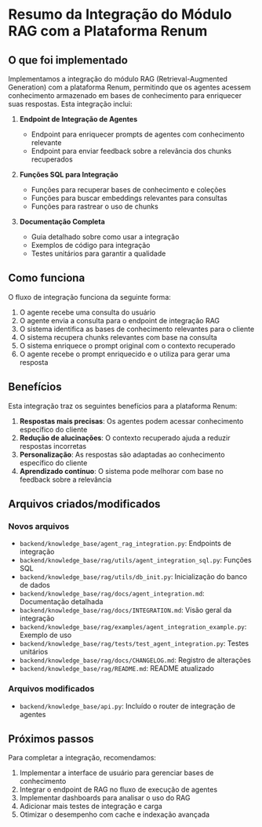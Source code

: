 # Resumo da Integração do Módulo RAG com a Plataforma Renum

## O que foi implementado

Implementamos a integração do módulo RAG (Retrieval-Augmented Generation) com a plataforma Renum, permitindo que os agentes acessem conhecimento armazenado em bases de conhecimento para enriquecer suas respostas. Esta integração inclui:

1. **Endpoint de Integração de Agentes**
   - Endpoint para enriquecer prompts de agentes com conhecimento relevante
   - Endpoint para enviar feedback sobre a relevância dos chunks recuperados

2. **Funções SQL para Integração**
   - Funções para recuperar bases de conhecimento e coleções
   - Funções para buscar embeddings relevantes para consultas
   - Funções para rastrear o uso de chunks

3. **Documentação Completa**
   - Guia detalhado sobre como usar a integração
   - Exemplos de código para integração
   - Testes unitários para garantir a qualidade

## Como funciona

O fluxo de integração funciona da seguinte forma:

1. O agente recebe uma consulta do usuário
2. O agente envia a consulta para o endpoint de integração RAG
3. O sistema identifica as bases de conhecimento relevantes para o cliente
4. O sistema recupera chunks relevantes com base na consulta
5. O sistema enriquece o prompt original com o contexto recuperado
6. O agente recebe o prompt enriquecido e o utiliza para gerar uma resposta

## Benefícios

Esta integração traz os seguintes benefícios para a plataforma Renum:

1. **Respostas mais precisas**: Os agentes podem acessar conhecimento específico do cliente
2. **Redução de alucinações**: O contexto recuperado ajuda a reduzir respostas incorretas
3. **Personalização**: As respostas são adaptadas ao conhecimento específico do cliente
4. **Aprendizado contínuo**: O sistema pode melhorar com base no feedback sobre a relevância

## Arquivos criados/modificados

### Novos arquivos
- `backend/knowledge_base/agent_rag_integration.py`: Endpoints de integração
- `backend/knowledge_base/rag/utils/agent_integration_sql.py`: Funções SQL
- `backend/knowledge_base/rag/utils/db_init.py`: Inicialização do banco de dados
- `backend/knowledge_base/rag/docs/agent_integration.md`: Documentação detalhada
- `backend/knowledge_base/rag/docs/INTEGRATION.md`: Visão geral da integração
- `backend/knowledge_base/rag/examples/agent_integration_example.py`: Exemplo de uso
- `backend/knowledge_base/rag/tests/test_agent_integration.py`: Testes unitários
- `backend/knowledge_base/rag/docs/CHANGELOG.md`: Registro de alterações
- `backend/knowledge_base/rag/README.md`: README atualizado

### Arquivos modificados
- `backend/knowledge_base/api.py`: Incluído o router de integração de agentes

## Próximos passos

Para completar a integração, recomendamos:

1. Implementar a interface de usuário para gerenciar bases de conhecimento
2. Integrar o endpoint de RAG no fluxo de execução de agentes
3. Implementar dashboards para analisar o uso do RAG
4. Adicionar mais testes de integração e carga
5. Otimizar o desempenho com cache e indexação avançada